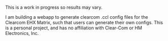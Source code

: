 This is a work in progress so results may vary. 

I am building a webapp to generate clearcom .ccl config files for the Clearcom EHX Matrix, such that users can generate their own configs. This is a personal project, and has no affiliation with Clear-Com or HM Electronics, Inc. 
